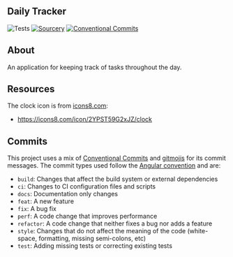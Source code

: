 
Daily Tracker
---
![Tests](https://github.com/Bilbottom/daily-tracker/actions/workflows/tests.yaml/badge.svg)
[![Sourcery](https://img.shields.io/badge/Sourcery-enabled-brightgreen)](https://sourcery.ai)
[![Conventional Commits](https://img.shields.io/badge/Conventional%20Commits-1.0.0-%23FE5196?logo=conventionalcommits&logoColor=white)](https://conventionalcommits.org)


About
---
An application for keeping track of tasks throughout the day.


Resources
---
The clock icon is from [icons8.com](https://icons8.com/):
- https://icons8.com/icon/2YPST59G2xJZ/clock


Commits
---
This project uses a mix of [Conventional Commits](https://www.conventionalcommits.org/en) and [gitmojis](https://gitmoji.dev/) for its commit messages. The commit types used follow the [Angular convention](https://github.com/angular/angular/blob/22b96b9/CONTRIBUTING.md#-commit-message-guidelines) and are:
 - `build`: Changes that affect the build system or external dependencies
 - `ci`: Changes to CI configuration files and scripts
 - `docs`: Documentation only changes
 - `feat`: A new feature
 - `fix`: A bug fix
 - `perf`: A code change that improves performance
 - `refactor`: A code change that neither fixes a bug nor adds a feature
 - `style`: Changes that do not affect the meaning of the code (white-space, formatting, missing semi-colons, etc)
 - `test`: Adding missing tests or correcting existing tests
